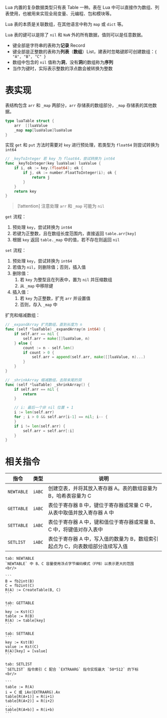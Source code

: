 Lua 内置的复杂数据类型只有表 Table 一种。表在 Lua 中可以直接作为数组、列表使用，也被用来实现全局变量、元编程、包和模块等。

Lua 表的本质是关联数组，在其他语言中称为 `map` 或 `dict` 等。

Lua 表的键可以是除了 `nil` 和 `NaN` 外的所有数据，值则可以是任意数据。
- 键全部是字符串的表称为**记录** Record
- 键全部是正整数的表称为**列表**（**数组**）List，建表时忽略键即可创建数组：`{ "A", "B", "C" }`
- 数组中包含的 `nil` 值称为**洞**，没有**洞**的数组称为**序列**
- 当作为键时，实际表示整数的浮点数会被转换为整数

# 表实现

表结构包含 `arr` 和 `_map` 两部分，`arr` 存储表的数组部分，`_map` 存储表的其他数据。

```go title:state/lua_table.go
type luaTable struct {
	arr  []luaValue
	_map map[luaValue]luaValue
}
```

实现 `get` 和 `put` 方法时需要对 `key` 进行预处理，若类型为 `float64` 则尝试转换为 `int64`

```go title:state/lua_table.go
// _keyToInteger 若 key 为 float64，尝试转换为 int64
func _keyToInteger(key luaValue) luaValue {
	if i, ok := key.(float64); ok {
		if j, ok := number.FloatToInteger(i); ok {
			return j
		}
	}
	return key
}
```

> [!attention] 注意处理 `arr` 和 `_map` 可能为 `nil`

`get` 流程：
1. 预处理 `key`，尝试转换为 `int64`
2. 若键为正整数，且在数组长度范围内，直接返回 `table.arr[key]`
3. 根据 `key` 返回 `table._map` 中的值，若不存在则返回 `nil`

`set` 流程：
1. 预处理 `key`，尝试转换为 `int64`
2. 若值为 `nil`，则删除值；否则，插入值
3. 删除值：
	1. 若 `key` 为整型且在列表中，置为 `nil` 并压缩数组
	2. 从 `_map` 中移除键
4. 插入值：
	1. 若 `key` 为正整数，扩充 `arr` 并设置值
	2. 否则，存入 `_map` 中

扩充和缩减数组：

```go title:state/lua_table.go
// _expandArray 扩充数组，直到长度为 n
func (self *luaTable) _expandArray(n int64) {
	if self.arr == nil {
		self.arr = make([]luaValue, n)
	} else {
		count := n - self.len()
		if count > 0 {
			self.arr = append(self.arr, make([]luaValue, n)...)
		}
	}
}

// _shrinkArray 缩减数组，去除末尾的洞
func (self *luaTable) _shrinkArray() {
	if self.arr == nil {
		return
	}

	// i: 最后一个非 nil 位置 + 1
	i := len(self.arr)
	for ; i > 0 && self.arr[i-1] == nil; i-- {
	}
	if i != len(self.arr) {
		self.arr = self.arr[:i]
	}
}
```

# 相关指令

| 指令         | 类型     | 说明                                         |
| ---------- | ------ | ------------------------------------------ |
| `NEWTABLE` | `iABC` | 创建空表，并将其放入寄存器 A。表的数组容量为 B，哈希表容量为 C         |
| `GETTABLE` | `iABC` | 表位于寄存器 B 中，键位于寄存器或常量 C 中，从表中取值并放入寄存器 A 中   |
| `SETTABLE` | `iABC` | 表位于寄存器 A 中，键和值位于寄存器或常量 B、C 中，将键值对存入表中      |
| `SETLIST`  | `iABC` | 表位于寄存器 A 中，写入值的数量为 B，数组索引起点为 C，向表数组部分连续写入值 |

````tabs
tab: NEWTABLE
`NEWTABLE` 中 B、C 容量使用浮点字节编码模式（FPB）以表示更大的范围
<br/>

```
B = fb2int(B)
C = fb2int(C)
R(A) := CreateTable(B, C)
```

tab: GETTABLE
```
key := Kst(C)
table := R(B)
R(A) := table[key]
```

tab: SETTABLE
```
key := Kst(B)
value := Kst(C)
R(A)[key] = [value]
```

tab: SETLIST
`SETLIST` 指令索引 C 配合 `EXTRAARG` 指令实现最大 `50*512` 的下标
<br/>

```
table := R(A)
i = C 或 iAx(EXTRAARG).Ax
table[R(A+1)] = R(i+1)
table[R(A+2)] = R(i+2)
...
table[R(A+b)] = R(i+b)
```
````